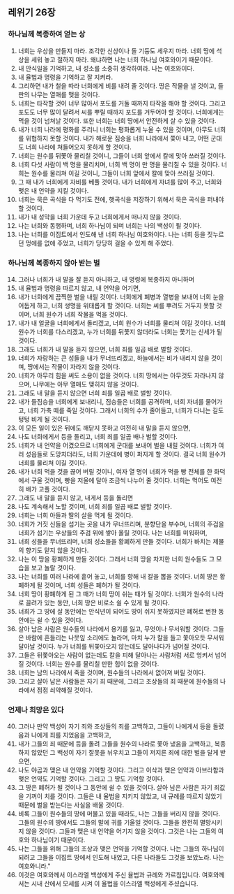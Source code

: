 ## 레위기 26장

### 하나님께 복종하여 얻는 상
1. 너희는 우상을 만들지 마라. 조각한 신상이나 돌 기둥도 세우지 마라. 너희 땅에 석상을 세워 놓고 절하지 마라. 왜냐하면 나는 너희 하나님 여호와이기 때문이다.
2. 내 안식일을 기억하고, 내 성소를 소중히 생각하여라. 나는 여호와이다.
3. 내 율법과 명령을 기억하고 잘 지켜라.
4. 그리하면 내가 철을 따라 너희에게 비를 내려 줄 것이다. 땅은 작물을 낼 것이고, 들판의 나무는 열매를 맺을 것이다.
5. 너희는 타작할 것이 너무 많아서 포도를 거둘 때까지 타작을 해야 할 것이다. 그리고 포도도 너무 많이 달려서 씨를 뿌릴 때까지 포도를 거두어야 할 것이다. 너희에게는 먹을 것이 넘쳐날 것이다. 또한 너희는 너희 땅에서 안전하게 살 수 있을 것이다.
6. 내가 너희 나라에 평화를 주리니 너희는 평화롭게 누울 수 있을 것이며, 아무도 너희를 위협하지 못할 것이다. 내가 해로운 짐승을 너희 나라에서 쫓아 내고, 어떤 군대도 너희 나라에 쳐들어오지 못하게 할 것이다.
7. 너희는 원수를 뒤쫓아 물리칠 것이니, 그들이 너희 앞에서 칼에 맞아 쓰러질 것이다.
8. 너희 다섯 사람이 백 명을 물리치며, 너희 백 명이 만 명을 물리칠 수 있을 것이다. 너희는 원수를 물리쳐 이길 것이니, 그들이 너희 앞에서 칼에 맞아 쓰러질 것이다.
9. 그 때 내가 너희에게 자비를 베풀 것이다. 내가 너희에게 자녀를 많이 주고, 너희와 맺은 내 언약을 지킬 것이다.
10. 너희는 묵은 곡식을 다 먹기도 전에, 햇곡식을 저장하기 위해서 묵은 곡식을 퍼내야 할 것이다.
11. 내가 내 성막을 너희 가운데 두고 너희에게서 떠나지 않을 것이다.
12. 나는 너희와 동행하며, 너희 하나님이 되며 너희는 나의 백성이 될 것이다.
13. 나는 너희를 이집트에서 인도해 낸 너희 하나님 여호와이다. 나는 너희 등을 짓누르던 멍에를 없애 주었고, 너희가 당당히 걸을 수 있게 해 주었다.
### 하나님께 복종하지 않아 받는 벌
14. 그러나 너희가 내 말을 잘 듣지 아니하고, 내 명령에 복종하지 아니하며
15. 내 율법과 명령을 따르지 않고, 내 언약을 어기면,
16. 내가 너희에게 끔찍한 벌을 내릴 것이다. 너희에게 폐병과 열병을 보내어 너희 눈을 어둡게 하고, 너희 생명을 위태롭게 할 것이다. 너희는 씨를 뿌려도 거두지 못할 것이며, 너희 원수가 너희 작물을 먹을 것이다.
17. 내가 내 얼굴을 너희에게서 돌리겠고, 너희 원수가 너희를 물리쳐 이길 것이다. 너희 원수가 너희를 다스리겠고, 누가 너희를 뒤쫓지 않더라도 너희는 쫓기는 신세가 될 것이다.
18. 그래도 너희가 내 말을 듣지 않으면, 너희 죄를 일곱 배로 벌할 것이다.
19. 너희가 자랑하는 큰 성들을 내가 무너뜨리겠고, 하늘에서는 비가 내리지 않을 것이며, 땅에서는 작물이 자라지 않을 것이다.
20. 너희가 아무리 힘을 써도 소용이 없을 것이다. 너희 땅에서는 아무것도 자라나지 않으며, 나무에는 아무 열매도 맺히지 않을 것이다.
21. 그래도 내 말을 듣지 않으면 너희 죄를 일곱 배로 벌할 것이다.
22. 내가 들짐승을 너희에게 보내리니, 짐승들은 너희를 공격하며, 너희 자녀를 물어가고, 너희 가축 떼를 죽일 것이다. 그래서 너희의 수가 줄어들고, 너희가 다니는 길도 텅텅 비게 될 것이다.
23. 이 모든 일이 있은 뒤에도 깨닫지 못하고 여전히 내 말을 듣지 않으면,
24. 나도 너희에게서 등을 돌리고, 너희 죄를 일곱 배나 벌할 것이다.
25. 너희가 내 언약을 어겼으므로 너희에게 군대를 보내어 벌을 내릴 것이다. 너희가 여러 성읍들로 도망치더라도, 너희 가운데에 병이 퍼지게 할 것이다. 결국 너희 원수가 너희를 물리쳐 이길 것이다.
26. 내가 너희 먹을 것을 끊어 버릴 것이니, 여자 열 명이 너희가 먹을 빵 전체를 한 화덕에서 구울 것이며, 빵을 저울에 달아 조금씩 나누어 줄 것이다. 너희는 먹어도 여전히 배가 고플 것이다.
27. 그래도 내 말을 듣지 않고, 내게서 등을 돌리면
28. 나도 계속해서 노할 것이며, 너희 죄를 일곱 배로 벌할 것이다.
29. 너희는 너희 아들과 딸의 살을 먹게 될 것이다.
30. 너희가 거짓 신들을 섬기는 곳을 내가 무너뜨리며, 분향단을 부수며, 너희의 주검을 너희가 섬기는 우상들의 주검 위에 쌓아 올릴 것이다. 나는 너희를 미워하며,
31. 너희 성들을 무너뜨리며, 너희 성소들을 황폐하게 만들 것이다. 너희가 바치는 제물의 향기도 맡지 않을 것이다.
32. 나는 이 땅을 황폐하게 만들 것이다. 그래서 너희 땅을 차지한 너희 원수들도 그 모습을 보고 놀랄 것이다.
33. 나는 너희를 여러 나라에 흩어 놓고, 너희를 향해 내 칼을 뽑을 것이다. 너희 땅은 황폐하게 될 것이며, 너희 성들은 폐허가 될 것이다.
34. 너희 땅이 황폐하게 된 그 때가 너희 땅이 쉬는 때가 될 것이다. 너희가 원수의 나라로 끌려가 있는 동안, 너희 땅은 비로소 쉴 수 있게 될 것이다.
35. 너희가 그 땅에 살 동안에는 안식년이 되어도 땅이 쉬지 못하였지만 폐허로 변한 동안에는 쉴 수 있을 것이다.
36. 살아 남은 사람은 원수들의 나라에서 용기를 잃고, 무엇이나 무서워할 것이다. 그들은 바람에 흔들리는 나뭇잎 소리에도 놀라며, 마치 누가 칼을 들고 쫓아오듯 무서워 달아날 것이다. 누가 너희를 뒤쫓아오지 않는데도 달아나다가 넘어질 것이다.
37. 그들은 뒤쫓아오는 사람이 없는데도 칼을 피해 달아나는 사람처럼 서로 엉켜서 넘어질 것이다. 너희는 원수를 물리칠 만한 힘이 없을 것이다.
38. 너희는 남의 나라에서 죽을 것이며, 원수들의 나라에서 없어져 버릴 것이다.
39. 그리고 살아 남은 사람들은 자기 죄 때문에, 그리고 조상들의 죄 때문에 원수들의 나라에서 점점 쇠약해질 것이다.
### 언제나 희망은 있다
40. 그러나 만약 백성이 자기 죄와 조상들의 죄를 고백하고, 그들이 나에게서 등을 돌렸음과 나에게 죄를 지었음을 고백하고,
41. 내가 그들의 죄 때문에 등을 돌려 그들을 원수의 나라로 쫓아 냈음을 고백하고, 복종하지 않았던 그 백성이 자기 잘못을 뉘우치고 그들이 저지른 죄에 대한 벌을 달게 받으면,
42. 나도 야곱과 맺은 내 언약을 기억할 것이다. 그리고 이삭과 맺은 언약과 아브라함과 맺은 언약도 기억할 것이다. 그리고 그 땅도 기억할 것이다.
43. 그 땅은 폐허가 될 것이나 그 동안에 쉴 수 있을 것이다. 살아 남은 사람은 자기 죄값을 기꺼이 치를 것이다. 그들은 내 율법을 지키지 않았고, 내 규례를 따르지 않았기 때문에 벌을 받는다는 사실을 배울 것이다.
44. 비록 그들이 원수들의 땅에 머물고 있을 때라도, 나는 그들을 버리지 않을 것이다. 그들의 원수의 땅에서도 그들의 말에 귀를 기울일 것이다. 그들을 완전히 멸망시키지 않을 것이다. 그들과 맺은 내 언약을 어기지 않을 것이다. 그것은 나는 그들의 여호와 하나님이기 때문이다.
45. 나는 그들을 위해 그들의 조상과 맺은 언약을 기억할 것이다. 나는 그들의 하나님이 되려고 그들을 이집트 땅에서 인도해 내었고, 다른 나라들도 그것을 보았노라. 나는 여호와니라."
46. 이것은 여호와께서 이스라엘 백성에게 주신 율법과 규례와 가르침입니다. 여호와께서는 시내 산에서 모세를 시켜 이 율법을 이스라엘 백성에게 주셨습니다.